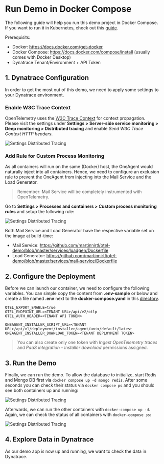 # Run Demo in Docker Compose

The following guide will help you run this demo project in Docker Compose. If you want to run it in Kubernetes, check out this [guide](https://github.com/martinnirtl/otel-demo/tree/master/kubernetes).

Prerequisits:

- Docker: https://docs.docker.com/get-docker
- Docker Compose: https://docs.docker.com/compose/install (usually comes with Docker Desktop)
- Dynatrace Tenant/Environment + API Token

## 1. Dynatrace Configuration

In order to get the most out of this demo, we need to apply some settings to your Dynatrace environment.

### Enable W3C Trace Context

OpenTelemetry uses the [W3C Trace Context](https://www.w3.org/TR/trace-context) for context propagation. Please visit the settings under **Settings > Server-side service monitoring > Deep monitoring > Distributed tracing** and enable _Send W3C Trace Context HTTP headers_.

![Settings Distributed Tracing](https://raw.githubusercontent.com/martinnirtl/otel-demo/master/docs/img/settings-distributedtracing.png)

### Add Rule for Custom Process Monitoring

As all containers will run on the same (Docker) host, the OneAgent would naturally inject into all containers. Hence, we need to configure an exclusion rule to prevent the OneAgent from injecting into the Mail Service and the Load Generator.

> Remember: Mail Service will be completely instrumented with OpenTelemetry.

Go to **Settings > Processes and containers > Custom process monitoring rules** and setup the following rule:

![Settings Distributed Tracing](https://raw.githubusercontent.com/martinnirtl/otel-demo/master/docs/img/settings-customprocessmonitoringrules.png)

Both Mail Service and Load Generator have the respective variable set on the image at build-time:

- Mail Service: https://github.com/martinnirtl/otel-demo/blob/master/services/loadgen/Dockerfile
- Load Generator: https://github.com/martinnirtl/otel-demo/blob/master/services/mail-service/Dockerfile

## 2. Configure the Deployment

Before we can launch our container, we need to configure the following variables. You can simple copy the content from **.env-sample** or below and create a file named **.env** next to the **docker-compose.yaml** in this [directory](https://github.com/martinnirtl/otel-demo/tree/master/compose).

```env
OTEL_EXPORT_ENABLE=true
OTEL_ENDPOINT_URL=<TENANT URL>/api/v2/otlp
OTEL_AUTH_HEADER=<TENANT API TOKEN>

ONEAGENT_INSTALLER_SCRIPT_URL=<TENANT URL>/api/v1/deployment/installer/agent/unix/default/latest
ONEAGENT_INSTALLER_DOWNLOAD_TOKEN=<TENANT DEPLOYMENT TOKEN>

```

> You can also create only one token with _Ingest OpenTelemetry traces_ and _PaaS integration - Installer download_ permissions assigned.

## 3. Run the Demo

Finally, we can run the demo. To allow the database to initialize, start Redis and Mongo DB first via `docker compose up -d mongo redis`. After some seconds you can check their status via `docker compose ps` and you should see both containers up and running:

![Settings Distributed Tracing](https://raw.githubusercontent.com/martinnirtl/otel-demo/master/docs/img/dockercompose-ps-redismongo.png)

Afterwards, we can run the other containers with `docker-compose up -d`. Again, we can check the status of all containers with `docker-compose ps`:

![Settings Distributed Tracing](https://raw.githubusercontent.com/martinnirtl/otel-demo/master/docs/img/dockercompose-ps-all.png)

## 4. Explore Data in Dynatrace

As our demo app is now up and running, we want to check the data in Dynatrace.
